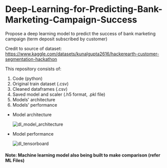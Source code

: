 # Deep-Learning-for-Predicting-Bank-Marketing-Campaign-Success
Propose a deep learning model to predict the success of bank marketing campaign (term deposit subscribed by customer)

Credit to source of dataset: https://www.kaggle.com/datasets/kunalgupta2616/hackerearth-customer-segmentation-hackathon

This repository consists of:

1. Code (python)
2. Original train dataset (.csv)
3. Cleaned dataframes (.csv)
4. Saved model and scaler (.h5 format, .pkl file)
5. Models' architecture
6. Models' performance

- Model architecture
  
  ![dl_model_architecture](https://github.com/itsainer/Deep-Learning-for-Predicting-Bank-Marketing-Campaign-Success/assets/106145330/bfb7d51d-18a1-4838-99d6-ab8d7221f13f)

- Model performance
  
  ![dl_tensorboard](https://github.com/itsainer/Deep-Learning-for-Predicting-Bank-Marketing-Campaign-Success/assets/106145330/3641447e-d6b3-4860-a830-f6dc8f66d718)

#### Note: Machine learning model also being built to make comparison (refer ML Files)
